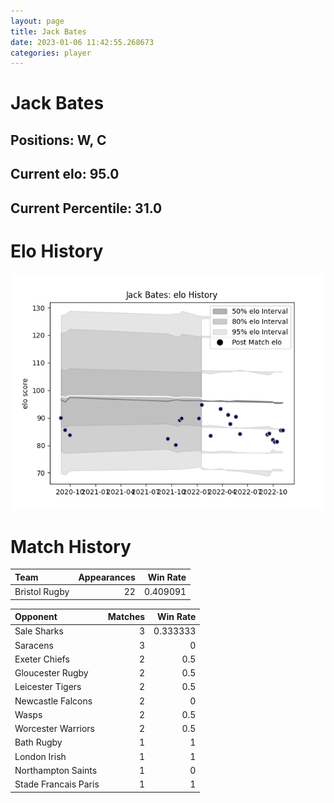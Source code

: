 ```yaml
---  
layout: page  
title: Jack Bates  
date: 2023-01-06 11:42:55.268673  
categories: player  
---
```

# Jack Bates

## Positions: W, C

## Current elo: 95.0

## Current Percentile: 31.0

# Elo History


![elo history](history_JackBates.png)
# Match History


| Team          |   Appearances |   Win Rate |
|:--------------|--------------:|-----------:|
| Bristol Rugby |            22 |   0.409091 |

| Opponent             |   Matches |   Win Rate |
|:---------------------|----------:|-----------:|
| Sale Sharks          |         3 |   0.333333 |
| Saracens             |         3 |   0        |
| Exeter Chiefs        |         2 |   0.5      |
| Gloucester Rugby     |         2 |   0.5      |
| Leicester Tigers     |         2 |   0.5      |
| Newcastle Falcons    |         2 |   0        |
| Wasps                |         2 |   0.5      |
| Worcester Warriors   |         2 |   0.5      |
| Bath Rugby           |         1 |   1        |
| London Irish         |         1 |   1        |
| Northampton Saints   |         1 |   0        |
| Stade Francais Paris |         1 |   1        |